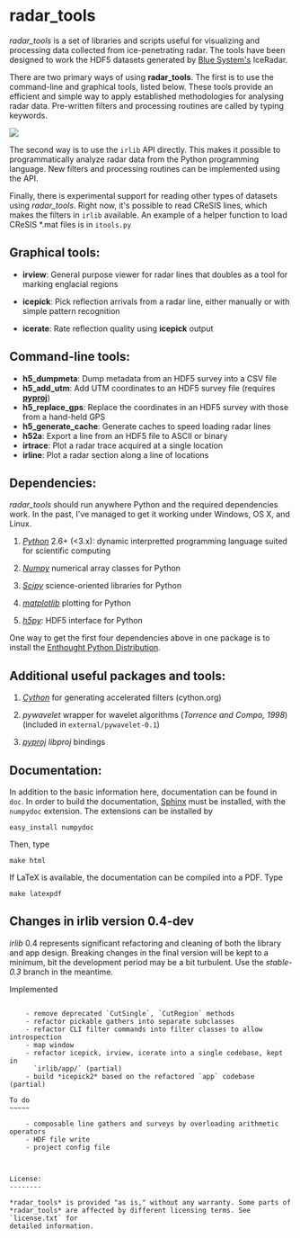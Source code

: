 radar\_tools
============

*radar_tools* is a set of libraries and scripts useful for visualizing and
processing data collected from ice-penetrating radar. The tools have been
designed to work the HDF5 datasets generated by [Blue
System's](http://www.radar.bluesystem.ca/) IceRadar.

There are two primary ways of using **radar_tools**. The first is to use the
command-line and graphical tools, listed below. These tools provide an
efficient and simple way to apply established methodologies for analysing radar
data. Pre-written filters and processing routines are called by typing
keywords.

![](http://njwilson23.github.com/radar_tools/images/repo_image.png)

The second way is to use the ``irlib`` API directly. This makes it possible to
programmatically analyze radar data from the Python programming language. New
filters and processing routines can be implemented using the API.

Finally, there is experimental support for reading other types of datasets
using *radar_tools*. Right now, it's possible to read CReSIS lines, which makes
the filters in `irlib` available. An example of a helper function to load
CReSIS \*.mat files is in ``itools.py``

Graphical tools:
----------------

- **irview**: General purpose viewer for radar lines that doubles as a tool for
  marking englacial regions

- **icepick**: Pick reflection arrivals from a radar line, either manually or
  with simple pattern recognition

- **icerate**: Rate reflection quality using **icepick** output

Command-line tools:
-------------------

- **h5_dumpmeta**: Dump metadata from an HDF5 survey into a CSV file
- **h5_add_utm**: Add UTM coordinates to an HDF5 survey file (requires
  [**pyproj**](http://code.google.com/p/pyproj/))
- **h5_replace_gps**: Replace the coordinates in an HDF5 survey with those from
  a hand-held GPS
- **h5_generate_cache**: Generate caches to speed loading radar lines
- **h52a**: Export a line from an HDF5 file to ASCII or binary
- **irtrace**: Plot a radar trace acquired at a single location
- **irline**: Plot a radar section along a line of locations

Dependencies:
-------------

*radar_tools* should run anywhere Python and the required dependencies work. In
the past, I've managed to get it working under Windows, OS X, and Linux.

1. [*Python*](http://www.python.org) 2.6+ (&lt;3.x): dynamic interpretted
programming language suited for scientific computing

2. [*Numpy*](http://www.scipy.org) numerical array classes for Python

2. [*Scipy*](http://www.scipy.org) science-oriented libraries for Python

2. [*matplotlib*](http://www.matplotlib.org) plotting for Python

2. [*h5py*](https://github.com/h5py/h5py): HDF5 interface for Python

One way to get the first four dependencies above in one package is to install
the [Enthought Python Distribution](http://www.enthought.com/).

Additional useful packages and tools:
-------------------------------------

1. [*Cython*](cython.org) for generating accelerated filters (cython.org)

2. *pywavelet* wrapper for wavelet algorithms (*Torrence and Compo, 1998*)
(included in `external/pywavelet-0.1`)

2. [*pyproj*](code.google.com/p/pyproj) _libproj_ bindings

Documentation:
--------------

In addition to the basic information here, documentation can be found in `doc`.
In order to build the documentation, [Sphinx](http://sphinx-doc.org/) must be
installed, with the ``numpydoc`` extension. The extensions can be installed by

    easy_install numpydoc

Then, type

    make html

If LaTeX is available, the documentation can be compiled into a PDF. Type

    make latexpdf


Changes in irlib version 0.4-dev
--------------------------------

*irlib* 0.4 represents significant refactoring and cleaning of both the library
and app design. Breaking changes in the final version will be kept to a minimum,
bit the development period may be a bit turbulent. Use the *stable-0.3* branch in
the meantime.

Implemented
~~~~~~~~~~~

    - remove deprecated `CutSingle`, `CutRegion` methods
    - refactor pickable gathers into separate subclasses
    - refactor CLI filter commands into filter classes to allow introspection
    - map window
    - refactor icepick, irview, icerate into a single codebase, kept in
      `irlib/app/` (partial)
    - build *icepick2* based on the refactored `app` codebase (partial)

To do
~~~~~

    - composable line gathers and surveys by overloading arithmetic operators
    - HDF file write
    - project config file



License:
--------

*radar_tools* is provided "as is," without any warranty. Some parts of
*radar_tools* are affected by different licensing terms. See `license.txt` for
detailed information.

